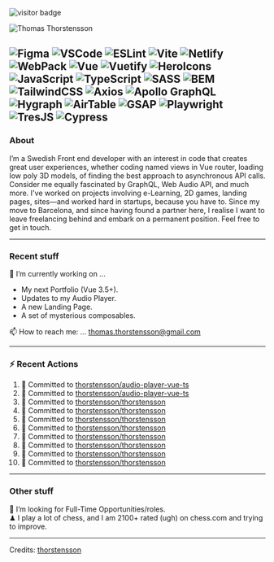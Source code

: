 <img src="https://visitor-badge.laobi.icu/badge?page_id=thorstensson" alt="visitor badge"/></p>

![Thomas Thorstensson](https://github.com/user-attachments/assets/ac4417b0-aae0-422a-b866-3b8120c2d6ff)

![Figma](https://img.shields.io/badge/Figma-ffffff?style=for-the-badge&color=000000)
![VSCode](https://img.shields.io/badge/VSCode-ffffff?style=for-the-badge&color=000000)
![ESLint](https://img.shields.io/badge/ESLint-ffffff?style=for-the-badge&color=000000)
![Vite](https://img.shields.io/badge/Vite-ffffff?style=for-the-badge&color=000000)
![Netlify](https://img.shields.io/badge/Netlify-ffffff?style=for-the-badge&color=000000)
![WebPack](https://img.shields.io/badge/WebPack-ffffff?style=for-the-badge&color=000000)
![Vue](https://img.shields.io/badge/Vue-ffffff?style=for-the-badge&color=67ea53)
![Vuetify](https://img.shields.io/badge/Vuetify-ffffff?style=for-the-badge&color=67ea53)
![HeroIcons](https://img.shields.io/badge/HeroIcons-ffffff?style=for-the-badge&color=000000)
![JavaScript](https://img.shields.io/badge/JavaScript-ffffff?style=for-the-badge&color=f2ff09)
![TypeScript](https://img.shields.io/badge/TypeScript-ffffff?style=for-the-badge&color=3756EC)
![SASS](https://img.shields.io/badge/SASS-ffffff?style=for-the-badge&color=000000)
![BEM](https://img.shields.io/badge/BEM-ffffff?style=for-the-badge&color=000000)
![TailwindCSS](https://img.shields.io/badge/TailwindCSS-ffffff?style=for-the-badge&color=000000)
![Axios](https://img.shields.io/badge/Axios-ffffff?style=for-the-badge&color=000000)
![Apollo GraphQL](https://img.shields.io/badge/Apollo%20GraphQL-ffffff?style=for-the-badge&color=000000)
![Hygraph](https://img.shields.io/badge/Hygraph-ffffff?style=for-the-badge&color=000000)
![AirTable](https://img.shields.io/badge/AirTable-ffffff?style=for-the-badge&color=000000)
![GSAP](https://img.shields.io/badge/GSAP-ffffff?style=for-the-badge&color=000000)
![Playwright](https://img.shields.io/badge/Playwright-ffffff?style=for-the-badge&color=000000)
![TresJS](https://img.shields.io/badge/TresJS-ffffff?style=for-the-badge&color=000000)
![Cypress](https://img.shields.io/badge/Cypress-ffffff?style=for-the-badge&color=000000)
---
### About
I’m a Swedish Front end developer with an interest in code that creates great user experiences, whether coding named views in Vue router, loading low poly 3D models, of finding the best approach to asynchronous API calls. Consider me equally fascinated by GraphQL, Web Audio API, and much more. I've worked on projects involving e-Learning, 2D games, landing pages, sites—and worked hard in startups, because you have to. Since my move to Barcelona, and since having found a partner here, I realise I want to leave freelancing behind and embark on a permanent position. Feel free to get in touch.

---
### Recent stuff
🔭 I’m currently working on ... 
- My next Portfolio (Vue 3.5+).
- Updates to my Audio Player.
- A new Landing Page.
- A set of mysterious composables.<br>

📫 How to reach me: ... thomas.thorstensson@gmail.com 

---
### :zap: Recent Actions
<!--START_SECTION:activity-->
1. 📝 Committed to [thorstensson/audio-player-vue-ts](https://github.com/thorstensson/audio-player-vue-ts/commit/3ad3c133025b29665571d8bb43dc9e1502530e7e)
2. 📝 Committed to [thorstensson/audio-player-vue-ts](https://github.com/thorstensson/audio-player-vue-ts/commit/d9560bdcba2c3eda90183ad43816db9ac6211871)
3. 📝 Committed to [thorstensson/thorstensson](https://github.com/thorstensson/thorstensson/commit/f2bc9ccd1da0b7e4c4bf9334ab919a96974342bd)
4. 📝 Committed to [thorstensson/thorstensson](https://github.com/thorstensson/thorstensson/commit/64817d4056f0be2b034b0e921085405c3abe83b9)
5. 📝 Committed to [thorstensson/thorstensson](https://github.com/thorstensson/thorstensson/commit/8f9c71e1f23ee70b2014a404a8a70067eb5a6d45)
6. 📝 Committed to [thorstensson/thorstensson](https://github.com/thorstensson/thorstensson/commit/333d012de19a1d9a1c61627c6e391130acfa6fdd)
7. 📝 Committed to [thorstensson/thorstensson](https://github.com/thorstensson/thorstensson/commit/b3bdc13a3689232260d0c44d205fa02b27d86c3d)
8. 📝 Committed to [thorstensson/thorstensson](https://github.com/thorstensson/thorstensson/commit/57a2c70233bf394a6d9bc2b735a210d2c6e5bab2)
9. 📝 Committed to [thorstensson/thorstensson](https://github.com/thorstensson/thorstensson/commit/12ff50427013bf4b8f1bb41968fe7eb37371af0d)
10. 📝 Committed to [thorstensson/thorstensson](https://github.com/thorstensson/thorstensson/commit/02fcc4e9ff114916307945f77668361436abca46)
<!--END_SECTION:activity-->

---
### Other stuff
💼 I’m looking for Full-Time Opportunities/roles.<br>
♟ I play a lot of chess, and I am 2100+ rated (ugh) on chess.com and trying to improve.


-----
Credits: [thorstensson](https://github.com/thorstensson)
